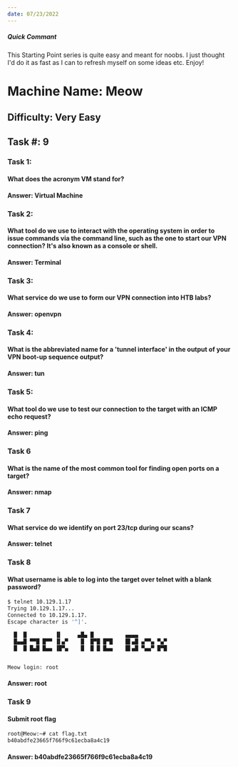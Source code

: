 ```yaml
---
date: 07/23/2022
---
```

##### Quick Commant
This Starting Point series is quite easy and meant for noobs. I just thought I'd do it as fast as I can to refresh myself on some ideas etc. Enjoy!


# Machine Name: Meow

## Difficulty: Very Easy
## Task #: 9
### Task 1:
#### What does the acronym VM stand for?

#### Answer: Virtual Machine

### Task 2:
#### What tool do we use to interact with the operating system in order to issue commands via the command line, such as the one to start our VPN connection? It's also known as a console or shell.

#### Answer: Terminal

### Task 3:
#### What service do we use to form our VPN connection into HTB labs?


#### Answer: openvpn

### Task 4:
#### What is the abbreviated name for a 'tunnel interface' in the output of your VPN boot-up sequence output?

#### Answer: tun

### Task 5: 
#### What tool do we use to test our connection to the target with an ICMP echo request?

#### Answer: ping

### Task 6
#### What is the name of the most common tool for finding open ports on a target?

#### Answer: nmap

### Task 7 
#### What service do we identify on port 23/tcp during our scans?

#### Answer: telnet

### Task 8
#### What username is able to log into the target over telnet with a blank password?

```bash
$ telnet 10.129.1.17                                                                                              
Trying 10.129.1.17...
Connected to 10.129.1.17.
Escape character is '^]'.

  █  █         ▐▌     ▄█▄ █          ▄▄▄▄
  █▄▄█ ▀▀█ █▀▀ ▐▌▄▀    █  █▀█ █▀█    █▌▄█ ▄▀▀▄ ▀▄▀
  █  █ █▄█ █▄▄ ▐█▀▄    █  █ █ █▄▄    █▌▄█ ▀▄▄▀ █▀█


Meow login: root
```

#### Answer: root

### Task 9
#### Submit root flag
```bash
root@Meow:~# cat flag.txt 
b40abdfe23665f766f9c61ecba8a4c19
```

#### Answer: b40abdfe23665f766f9c61ecba8a4c19


